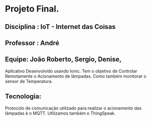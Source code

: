 # Projeto Final.
## Disciplina : IoT - Internet das Coisas
## Professor : André
## Equipe: João Roberto, Sergio, Denise, 

<p>Aplicativo Desenvolvido usando Ionic. Tem o objetivo de Controlar Remotamente o Acionamento de lâmpadas. Como também monitorar o sensor de Temperatura.</p> 

## Tecnologia:
<p>Protocolo de comunicação utilizado para realizar o acionamento das lâmpadas é o MQTT. Utilizamos também o ThingSpeak.</p>
